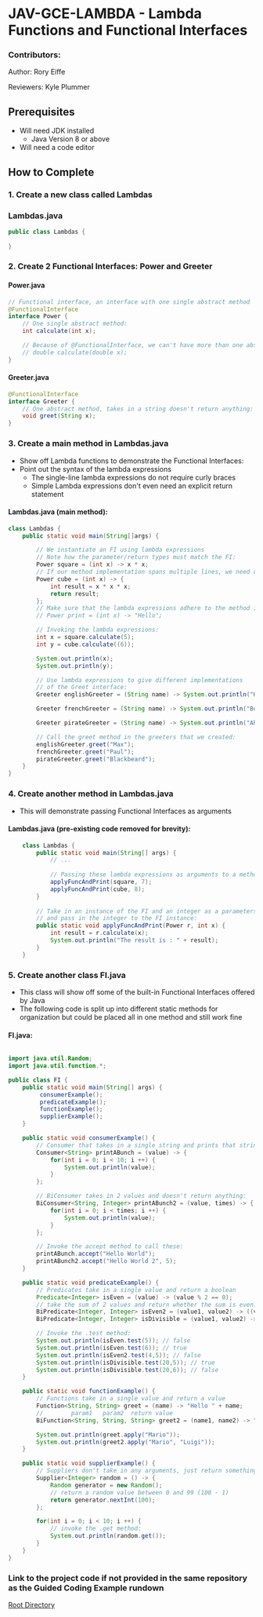# JAV-GCE-LAMBDA - Lambda Functions and Functional Interfaces

### Contributors:

Author:
    Rory Eiffe

Reviewers: 
    Kyle Plummer

## Prerequisites

- Will need JDK installed
    - Java Version 8 or above
- Will need a code editor

## How to Complete

### 1. Create a new class called Lambdas

### Lambdas.java
```java
public class Lambdas {
    
}

```

### 2. Create 2 Functional Interfaces: Power and Greeter

#### Power.java
```java
// Functional interface, an interface with one single abstract method
@FunctionalInterface
interface Power {
    // One single abstract method:
    int calculate(int x);

    // Because of @FunctionalInterface, we can't have more than one abstract method:
    // double calculate(double x);
}
```

#### Greeter.java
```java
@FunctionalInterface
interface Greeter {
    // One abstract method, takes in a string doesn't return anything:
    void greet(String x);
}
```


### 3. Create a main method in Lambdas.java
- Show off Lambda functions to demonstrate the Functional Interfaces:
- Point out the syntax of the lambda expressions
  - The single-line lambda expressions do not require curly braces
  - Simple Lambda expressions don't even need an explicit return statement
#### Lambdas.java (main method):
```java
class Lambdas {
    public static void main(String[]args) {

        // We instantiate an FI using lambda expressions
        // Note how the parameter/return types must match the FI:
        Power square = (int x) -> x * x;
        // If our method implementation spans multiple lines, we need curly braces:
        Power cube = (int x) -> {
            int result = x * x * x;
            return result;
        };
        // Make sure that the lambda expressions adhere to the method in the functional interface:
        // Power print = (int x) -> "Hello";

        // Invoking the lambda expressions:
        int x = square.calculate(5);
        int y = cube.calculate((6));

        System.out.println(x);
        System.out.println(y);

        // Use lambda expressions to give different implementations
        // of the Greet interface:
        Greeter englishGreeter = (String name) -> System.out.println("Hello, " + name);

        Greeter frenchGreeter = (String name) -> System.out.println("Bonjour, " + name);

        Greeter pirateGreeter = (String name) -> System.out.println("Ahoy, " + name + "!");

        // Call the greet method in the greeters that we created:
        englishGreeter.greet("Max");
        frenchGreeter.greet("Paul");
        pirateGreeter.greet("Blackbeard");
    }
}
```

### 4. Create another method in Lambdas.java
- This will demonstrate passing Functional Interfaces as arguments
#### Lambdas.java (pre-existing code removed for brevity):
```java
    class Lambdas {
        public static void main(String[] args) {
            // ...
            
            // Passing these lambda expressions as arguments to a method
            applyFuncAndPrint(square, 7);
            applyFuncAndPrint(cube, 8);
        }
    
        // Take in an instance of the FI and an integer as a parameters
        // and pass in the integer to the FI instance:
        public static void applyFuncAndPrint(Power r, int x) {
            int result = r.calculate(x);
            System.out.println("The result is : " + result);
        }
    }
```

### 5. Create another class FI.java
- This class will show off some of the built-in Functional Interfaces offered by Java
- The following code is split up into different static methods for organization but could be placed all in one method and still work fine

#### FI.java:
```java

import java.util.Random;
import java.util.function.*;

public class FI {
    public static void main(String[] args) {
         consumerExample();
         predicateExample();
         functionExample();
         supplierExample();
    }

    public static void consumerExample() {
        // Consumer that takes in a single string and prints that string 10 times
        Consumer<String> printABunch = (value) -> {
            for(int i = 0; i < 10; i ++) {
                System.out.println(value);
            }
        };

        // BiConsumer takes in 2 values and doesn't return anything:
        BiConsumer<String, Integer> printABunch2 = (value, times) -> {
            for(int i = 0; i < times; i ++) {
                System.out.println(value);
            }
        };

        // Invoke the accept method to call these:
        printABunch.accept("Hello World");
        printABunch2.accept("Hello World 2", 5);
    }

    public static void predicateExample() {
        // Predicates take in a single value and return a boolean
        Predicate<Integer> isEven = (value) -> (value % 2 == 0);
        // take the sum of 2 values and return whether the sum is even:
        BiPredicate<Integer, Integer> isEven2 = (value1, value2) -> ((value1 + value2) % 2 == 0);
        BiPredicate<Integer, Integer> isDivisible = (value1, value2) -> (value1 % value2 == 0);

        // Invoke the .test method:
        System.out.println(isEven.test(5)); // false
        System.out.println(isEven.test(6)); // true
        System.out.println(isEven2.test(4,5)); // false
        System.out.println(isDivisible.test(20,5)); // true
        System.out.println(isDivisible.test(20,6)); // false
    }

    public static void functionExample() {
        // Functions take in a single value and return a value
        Function<String, String> greet = (name) -> "Hello " + name;
        //        param1   param2  return value
        BiFunction<String, String, String> greet2 = (name1, name2) -> "Hello " + name1 + " and " + name2;

        System.out.println(greet.apply("Mario"));
        System.out.println(greet2.apply("Mario", "Luigi"));
    }

    public static void supplierExample() {
        // Suppliers don't take in any arguments, just return something
        Supplier<Integer> random = () -> {
            Random generator = new Random();
            // return a random value between 0 and 99 (100 - 1)
            return generator.nextInt(100);
        };

        for(int i = 0; i < 10; i ++) {
            // invoke the .get method:
            System.out.println(random.get());
        }
    }
}

```

### Link to the project code if not provided in the same repository as the Guided Coding Example rundown
[Root Directory](src/com/revature/)
